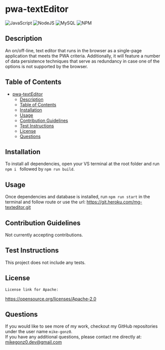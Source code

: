 # pwa-textEditor

![JavaScript](https://img.shields.io/badge/javascript-%23323330.svg?style=for-the-badge&logo=javascript&logoColor=%23F7DF1E) ![NodeJS](https://img.shields.io/badge/node.js-6DA55F?style=for-the-badge&logo=node.js&logoColor=white) ![MySQL](https://img.shields.io/badge/mysql-%2300f.svg?style=for-the-badge&logo=mysql&logoColor=white) ![NPM](https://img.shields.io/badge/NPM-%23000000.svg?style=for-the-badge&logo=npm&logoColor=white)

## Description

An on/off-line, text editor that runs in the browser as a single-page application that meets the PWA criteria. Additionally, it will feature a number of data persistence techniques that serve as redundancy in case one of the options is not supported by the browser.

## Table of Contents

- [pwa-textEditor](#pwa-texteditor)
  - [Description](#description)
  - [Table of Contents](#table-of-contents)
  - [Installation](#installation)
  - [Usage](#usage)
  - [Contribution Guidelines](#contribution-guidelines)
  - [Test Instructions](#test-instructions)
  - [License](#license)
  - [Questions](#questions)

## Installation

To install all dependencies, open your VS terminal at the root folder and run `npm i ` followed by `npm run build`.

## Usage

Once dependencies and database is installed, run `npm run start` in the terminal and follow route or use the url: https://git.heroku.com/mg-texteditor.git

## Contribution Guidelines

Not currently accepting contributions.

## Test Instructions

This project does not include any tests.

## License

    License link for Apache:

https://opensource.org/licenses/Apache-2.0

## Questions

If you would like to see more of my work, checkout my GitHub repositories under the user name `mike-gonz0`.
<br>
If you have any additional questions, please contact me directly at: mikegonz0.dev@gmail.com
